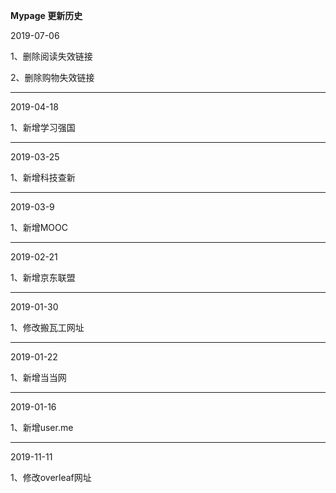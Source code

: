 **Mypage 更新历史**

2019-07-06

1、删除阅读失效链接

2、删除购物失效链接

---

2019-04-18

1、新增学习强国

---

2019-03-25

1、新增科技查新

---

2019-03-9

1、新增MOOC

---

2019-02-21

1、新增京东联盟

---

2019-01-30

1、修改搬瓦工网址

---

2019-01-22

1、新增当当网

---

2019-01-16

1、新增user.me

---

2019-11-11

1、修改overleaf网址



